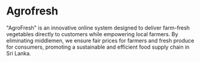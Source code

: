 # Agrofresh
"AgroFresh" is an innovative online system designed to deliver farm-fresh vegetables directly to customers while empowering local farmers. By eliminating middlemen, we ensure fair prices for farmers and fresh produce for consumers, promoting a sustainable and efficient food supply chain in Sri Lanka.

